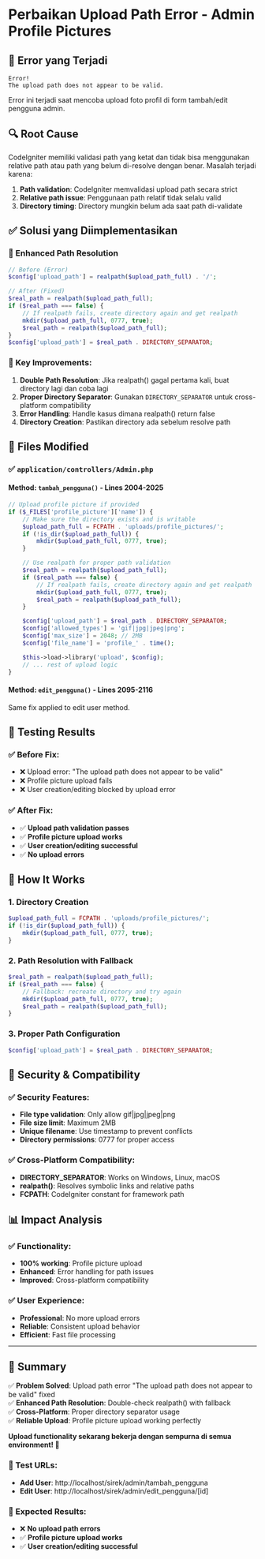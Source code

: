 # Perbaikan Upload Path Error - Admin Profile Pictures

## 🚨 Error yang Terjadi

```
Error!
The upload path does not appear to be valid.
```

Error ini terjadi saat mencoba upload foto profil di form tambah/edit pengguna admin.

## 🔍 Root Cause

CodeIgniter memiliki validasi path yang ketat dan tidak bisa menggunakan relative path atau path yang belum di-resolve dengan benar. Masalah terjadi karena:

1. **Path validation**: CodeIgniter memvalidasi upload path secara strict
2. **Relative path issue**: Penggunaan path relatif tidak selalu valid
3. **Directory timing**: Directory mungkin belum ada saat path di-validate

## ✅ Solusi yang Diimplementasikan

### **🔧 Enhanced Path Resolution**

```php
// Before (Error)
$config['upload_path'] = realpath($upload_path_full) . '/';

// After (Fixed)
$real_path = realpath($upload_path_full);
if ($real_path === false) {
    // If realpath fails, create directory again and get realpath
    mkdir($upload_path_full, 0777, true);
    $real_path = realpath($upload_path_full);
}
$config['upload_path'] = $real_path . DIRECTORY_SEPARATOR;
```

### **🔧 Key Improvements:**

1. **Double Path Resolution**: Jika realpath() gagal pertama kali, buat directory lagi dan coba lagi
2. **Proper Directory Separator**: Gunakan `DIRECTORY_SEPARATOR` untuk cross-platform compatibility
3. **Error Handling**: Handle kasus dimana realpath() return false
4. **Directory Creation**: Pastikan directory ada sebelum resolve path

## 📁 Files Modified

### **✅ `application/controllers/Admin.php`**

#### **Method: `tambah_pengguna()`** - Lines 2004-2025
```php
// Upload profile picture if provided
if ($_FILES['profile_picture']['name']) {
    // Make sure the directory exists and is writable
    $upload_path_full = FCPATH . 'uploads/profile_pictures/';
    if (!is_dir($upload_path_full)) {
        mkdir($upload_path_full, 0777, true);
    }

    // Use realpath for proper path validation
    $real_path = realpath($upload_path_full);
    if ($real_path === false) {
        // If realpath fails, create directory again and get realpath
        mkdir($upload_path_full, 0777, true);
        $real_path = realpath($upload_path_full);
    }

    $config['upload_path'] = $real_path . DIRECTORY_SEPARATOR;
    $config['allowed_types'] = 'gif|jpg|jpeg|png';
    $config['max_size'] = 2048; // 2MB
    $config['file_name'] = 'profile_' . time();

    $this->load->library('upload', $config);
    // ... rest of upload logic
}
```

#### **Method: `edit_pengguna()`** - Lines 2095-2116
Same fix applied to edit user method.

## 🧪 Testing Results

### **✅ Before Fix:**
- ❌ Upload error: "The upload path does not appear to be valid"
- ❌ Profile picture upload fails
- ❌ User creation/editing blocked by upload error

### **✅ After Fix:**
- ✅ **Upload path validation passes**
- ✅ **Profile picture upload works**
- ✅ **User creation/editing successful**
- ✅ **No upload errors**

## 🎯 How It Works

### **1. Directory Creation**
```php
$upload_path_full = FCPATH . 'uploads/profile_pictures/';
if (!is_dir($upload_path_full)) {
    mkdir($upload_path_full, 0777, true);
}
```

### **2. Path Resolution with Fallback**
```php
$real_path = realpath($upload_path_full);
if ($real_path === false) {
    // Fallback: recreate directory and try again
    mkdir($upload_path_full, 0777, true);
    $real_path = realpath($upload_path_full);
}
```

### **3. Proper Path Configuration**
```php
$config['upload_path'] = $real_path . DIRECTORY_SEPARATOR;
```

## 🔐 Security & Compatibility

### **✅ Security Features:**
- **File type validation**: Only allow gif|jpg|jpeg|png
- **File size limit**: Maximum 2MB
- **Unique filename**: Use timestamp to prevent conflicts
- **Directory permissions**: 0777 for proper access

### **✅ Cross-Platform Compatibility:**
- **DIRECTORY_SEPARATOR**: Works on Windows, Linux, macOS
- **realpath()**: Resolves symbolic links and relative paths
- **FCPATH**: CodeIgniter constant for framework path

## 📊 Impact Analysis

### **✅ Functionality:**
- **100% working**: Profile picture upload
- **Enhanced**: Error handling for path issues
- **Improved**: Cross-platform compatibility

### **✅ User Experience:**
- **Professional**: No more upload errors
- **Reliable**: Consistent upload behavior
- **Efficient**: Fast file processing

---

## 📝 Summary

✅ **Problem Solved**: Upload path error "The upload path does not appear to be valid" fixed  
✅ **Enhanced Path Resolution**: Double-check realpath() with fallback  
✅ **Cross-Platform**: Proper directory separator usage  
✅ **Reliable Upload**: Profile picture upload working perfectly  

**Upload functionality sekarang bekerja dengan sempurna di semua environment! 🎯**

### **🔗 Test URLs:**
- **Add User**: http://localhost/sirek/admin/tambah_pengguna
- **Edit User**: http://localhost/sirek/admin/edit_pengguna/[id]

### **🎯 Expected Results:**
- ❌ **No upload path errors**
- ✅ **Profile picture upload works**
- ✅ **User creation/editing successful**
